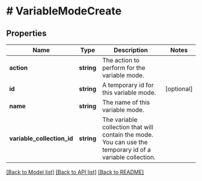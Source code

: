# # VariableModeCreate

## Properties

Name | Type | Description | Notes
------------ | ------------- | ------------- | -------------
**action** | **string** | The action to perform for the variable mode. |
**id** | **string** | A temporary id for this variable mode. | [optional]
**name** | **string** | The name of this variable mode. |
**variable_collection_id** | **string** | The variable collection that will contain the mode. You can use the temporary id of a variable collection. |

[[Back to Model list]](../../README.md#models) [[Back to API list]](../../README.md#endpoints) [[Back to README]](../../README.md)
